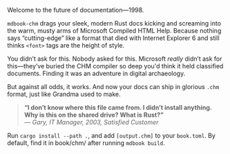 Welcome to the future of documentation—1998.

`mdbook-chm` drags your sleek, modern Rust docs kicking and screaming into the warm, musty arms of Microsoft Compiled HTML Help. Because nothing says “cutting-edge” like a format that died with Internet Explorer 6 and still thinks `<font>` tags are the height of style.

You didn’t ask for this. Nobody asked for this. Microsoft *really* didn’t ask for this—they’ve buried the CHM compiler so deep you'd think it held classified documents. Finding it was an adventure in digital archaeology.

But against all odds, it works. And now your docs can ship in glorious `.chm` format, just like Grandma used to make.

> **“I don’t know where this file came from. I didn’t install anything. Why is this on the shared drive? What is Rust?”**  
> — *Gary, IT Manager, 2003, Satisfied Customer*

Run `cargo install --path .`, and add `[output.chm]` to your `book.toml`. By default, find it in book/chm/ after running `mdbook build`.
